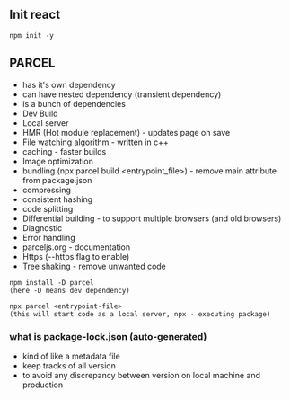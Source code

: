 ## Init react 
    npm init -y

## PARCEL
- has it's own dependency
- can have nested dependency (transient dependency)
- is a bunch of dependencies
- Dev Build
- Local server
- HMR (Hot module replacement) - updates page on save
- File watching algorithm - written in c++
- caching - faster builds
- Image optimization
- bundling (npx parcel build <entrypoint_file>) - remove main attribute from package.json
- compressing
- consistent hashing
- code splitting
- Differential building - to support multiple browsers (and old browsers)
- Diagnostic
- Error handling
- parceljs.org - documentation
- Https (--https flag to enable)
- Tree shaking - remove unwanted code
```
npm install -D parcel 
(here -D means dev dependency)
```

```
npx parcel <entrypoint-file>
(this will start code as a local server, npx - executing package)
```

### what is package-lock.json (auto-generated)
- kind of like a metadata file
- keep tracks of all version
- to avoid any discrepancy between version on local machine and production 
